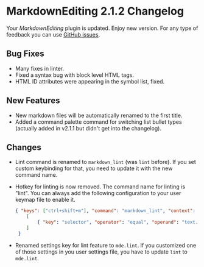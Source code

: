 # MarkdownEditing 2.1.2 Changelog

Your _MarkdownEditing_ plugin is updated. Enjoy new version. For any type of
feedback you can use [GitHub issues][issues].

## Bug Fixes

* Many fixes in linter.
* Fixed a syntax bug with block level HTML tags.
* HTML ID attributes were appearing in the symbol list, fixed.

## New Features

* New markdown files will be automatically renamed to the first title.
* Added a command palette command for switching list bullet types (actually
added in v2.1.1 but didn't get into the changelog).

## Changes

* Lint command is renamed to `markdown_lint` (was `lint` before). If you set
custom keybinding for that, you need to update it with the new command name.

* Hotkey for linting is now removed. The command name for linting is "lint".
You can always add the following configuration to your user keymap file to
enable it.

    ```json
    { "keys": ["ctrl+shift+m"], "command": "markdown_lint", "context":
        [
            { "key": "selector", "operator": "equal", "operand": "text.html.markdown", "match_all": true }
        ]
     }
    ```

* Renamed settings key for lint feature to `mde.lint`. If you customized
one of those settings in you user settings file, you have to update `lint`
to `mde.lint`.

[issues]: https://github.com/SublimeText-Markdown/MarkdownEditing/issues
